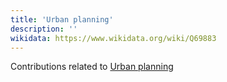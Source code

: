 ```yaml
---
title: 'Urban planning'
description: ''
wikidata: https://www.wikidata.org/wiki/Q69883
---
```


Contributions related to [Urban planning](https://en.wikipedia.org/wiki/Urban_planning)
